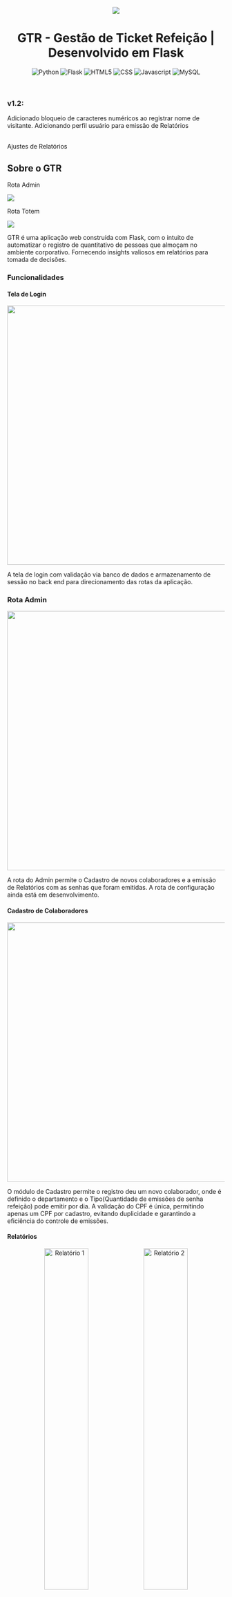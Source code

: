<p align="center">
  <a>
    <img src="https://github.com/user-attachments/assets/de38cf9a-0904-474d-b001-91e705fe8510">


  </a>
</p>
<h1 align="center">GTR - Gestão de Ticket Refeição | Desenvolvido em Flask</h1>
<p align="center">
  <img alt="Python" src="https://img.shields.io/badge/-Python-3776AB?style=flat-square&logo=python&logoColor=white" />
  <img alt="Flask" src="https://img.shields.io/badge/-Flask-000000?style=flat-square&logo=flask&logoColor=white" />
  <img alt="HTML5" src="https://img.shields.io/badge/-HTML5-E34F26?style=flat-square&logo=html5&logoColor=white" />
  <img alt="CSS" src="https://img.shields.io/badge/CSS-239120?style=flat-square&logo=css3&logoColor=white" />
  <img alt="Javascript" src="https://img.shields.io/badge/Javascript-FF0000?style=flat-square&logo=javascript&logoColor=white" />
  <img alt="MySQL" src="https://img.shields.io/badge/MySQL-BD00FF?style=flat-square&logo=sqlite&logoColor=white" />
</p>
<br>

### v1.2:
Adicionado bloqueio de caracteres numéricos ao registrar nome de visitante.
Adicionando perfil usuário para emissão de Relatórios

<br>Ajustes de Relatórios
## Sobre o GTR

<p align="center">
  <p>Rota Admin</p>
  <img src="https://github.com/user-attachments/assets/de377f0a-d788-46aa-bfa7-69ccd5589b40"/>
  <p>Rota Totem</p>
	<img src="https://github.com/user-attachments/assets/303e0dcd-f5c7-494a-a120-b6d36c8f9179"/>
</p>
<p align="center">
  
GTR é uma aplicação web construída com Flask, com o intuito de automatizar o registro de quantitativo de pessoas que almoçam no ambiente corporativo. Fornecendo insights valiosos em relatórios para tomada de decisões.
</p>

### Funcionalidades
#### Tela de Login

<p align="center">
  <img src="https://github.com/user-attachments/assets/007aca78-619b-45ab-90a2-73f3b205dab9" width="600">
</p>

A tela de login com validação via banco de dados e armazenamento de sessão no back end para direcionamento das rotas da aplicação.

### Rota Admin
<p align="center">
  <img src="https://github.com/user-attachments/assets/c79f1ed8-8378-4050-94f7-73859e0e056c" width="600">
</p>

A rota do Admin permite o Cadastro de novos colaboradores e a emissão de Relatórios com as senhas que foram emitidas. A rota de configuração ainda está em desenvolvimento.

#### Cadastro de Colaboradores
<p align="center">
  <img src="https://github.com/user-attachments/assets/c615f618-95f0-43ae-aa42-139f682fd21b" width="600">  
</p>
O módulo de Cadastro permite o registro deu um novo colaborador, onde é definido o departamento e o Tipo(Quantidade de emissões de senha refeição) pode emitir por dia.
A validação do CPF é única, permitindo apenas um CPF por cadastro, evitando duplicidade e garantindo a eficiência do controle de emissões.

#### Relatórios
<p align="center">
  <img src="https://github.com/user-attachments/assets/d96f0185-f2ea-403d-a651-8d8849447973" alt="Relatório 1" width="45%" />
  <img src="https://github.com/user-attachments/assets/d3a33b4c-149b-484f-aaf8-6a8aaf3d6b70" alt="Relatório 2" width="45%" />
</p> 

**Relatório Total de Senhas Emitidas**
- Exibe uma listagem detalhada de todas as senhas geradas no período selecionado.
- Informações incluídas:
  - Número da senha
  - CPF do colaborador/visitante
  - Nome
  - Cargo
  - Departamento
  - Data e hora da emissão
- Indicado para auditoria e conferência individual das emissões.

**Relatório Analítico com Gráficos**
- Apresenta uma visão estatística das senhas emitidas em determinado período, com:
  - Total de colaboradores cadastrados
  - Resumo de senhas por período (diurno/noturno)
  - Quantidade por tipo (visitante/colaborador)
  - Quantidade por departamento
- Inclui gráficos de:
  - Barras: Top 5 departamentos com mais emissões
  - Pizza: Proporção de senhas emitidas vs base de colaboradores cadastrados
- Ideal para análise gerencial e planejamento.


### Rota Emissões de Senha
<p align="center">
  <img src="https://github.com/user-attachments/assets/5c9d3118-30ec-4b4b-b35d-715d03bd3a3e" width="45%" />
  <img src="https://github.com/user-attachments/assets/a31e4ad8-2fb9-41ab-994e-da09ad42e8d0" width="45%" />
</p>
<p align="center">
  <img src="https://github.com/user-attachments/assets/0db3abf7-3c0f-4dd3-ad24-40a938dd400a" width="45%" />
  <img src="https://github.com/user-attachments/assets/beb3e6dc-9ff8-418f-8dd8-782ffb80a364" width="45%" />
</p>
A rota de Emissões de senha é o fluxo operacional usado pelos colaboradores/visitantes para emitir a senha e poder retirar a refeição.
Foi definido duas rotas: Colaborador para os funcionários fixos e visitantes para usuários temporários ou exporádicos.
Como parâmetros de controle, foi definido: validação de CPF, verificação se o CPF existe no banco para o colaborador, verificação de limite de emissão.


## Tecnologias utilizadas

- <strong>Python, Flask</strong>
  
- <strong>HTML5, CSS3 e Javascript</strong>
  
- <strong>MySQL</strong>
  
